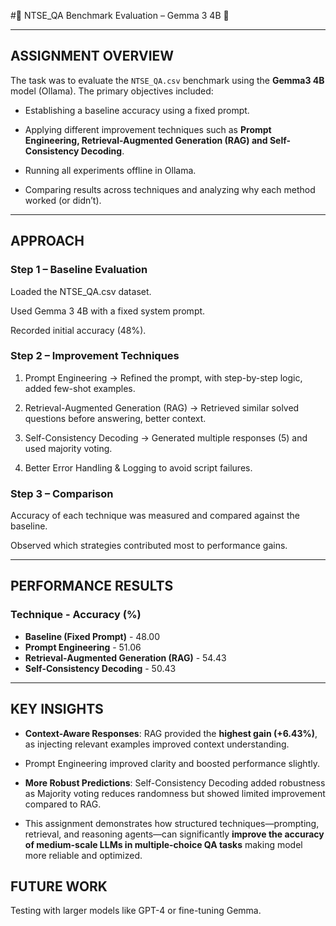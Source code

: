 #📘 NTSE_QA Benchmark Evaluation – Gemma 3 4B 📘

---

## ASSIGNMENT OVERVIEW

The task was to evaluate the `NTSE_QA.csv` benchmark using the **Gemma3 4B** model (Ollama).
The primary objectives included:

- Establishing a baseline accuracy using a fixed prompt.

- Applying different improvement techniques such as **Prompt Engineering, Retrieval-Augmented Generation (RAG) and Self-Consistency Decoding**.

- Running all experiments offline in Ollama.

- Comparing results across techniques and analyzing why each method worked (or didn’t).

---

## APPROACH

### Step 1 – Baseline Evaluation

Loaded the NTSE_QA.csv dataset.

Used Gemma 3 4B with a fixed system prompt.

Recorded initial accuracy (48%).

### Step 2 – Improvement Techniques

1. Prompt Engineering → Refined the prompt, with step-by-step logic, added few-shot examples.

2. Retrieval-Augmented Generation (RAG) → Retrieved similar solved questions before answering, better context.

3. Self-Consistency Decoding → Generated multiple responses (5) and used majority voting.

4. Better Error Handling & Logging to avoid script failures.

### Step 3 – Comparison

Accuracy of each technique was measured and compared against the baseline.

Observed which strategies contributed most to performance gains.

---

## PERFORMANCE RESULTS
### Technique   -   Accuracy (%)
- **Baseline (Fixed Prompt)** -   48.00
- **Prompt Engineering**  -   	51.06
- **Retrieval-Augmented Generation (RAG)**    -   	54.43
- **Self-Consistency Decoding**   -   	50.43

---

## KEY INSIGHTS

- **Context-Aware Responses**: RAG provided the **highest gain (+6.43%)**, as injecting relevant examples improved context understanding.

- Prompt Engineering improved clarity and boosted performance slightly.

- **More Robust Predictions**: Self-Consistency Decoding added robustness as Majority voting reduces randomness but showed limited improvement compared to RAG.

- This assignment demonstrates how structured techniques—prompting, retrieval, and reasoning agents—can significantly **improve the accuracy of medium-scale LLMs in multiple-choice QA tasks** making model more reliable and optimized.

## FUTURE WORK
Testing with larger models like GPT-4 or fine-tuning Gemma.
 



